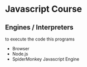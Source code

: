# Javascript Course

## Engines / Interpreters
to execute the code this programs
- Browser
- Node.js
- SpiderMonkey Javascript Engine
